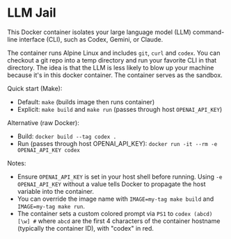 # LLM Jail

This Docker container isolates your large language model (LLM) command-line interface (CLI), such as Codex, Gemini, or Claude.

The container runs Alpine Linux and includes `git`, `curl` and `codex`. You can checkout a git repo into a temp directory and run your favorite CLI in that directory. The idea is that the LLM is less likely to blow up your machine because it's in this docker container. The container serves as the sandbox.

Quick start (Make):

- Default: `make` (builds image then runs container)
- Explicit: `make build` and `make run` (passes through host `OPENAI_API_KEY`)

Alternative (raw Docker):

- Build: `docker build --tag codex .`
- Run (passes through host OPENAI_API_KEY): `docker run -it --rm -e OPENAI_API_KEY codex`

Notes:

- Ensure `OPENAI_API_KEY` is set in your host shell before running. Using `-e OPENAI_API_KEY` without a value tells Docker to propagate the host variable into the container.
- You can override the image name with `IMAGE=my-tag make build` and `IMAGE=my-tag make run`.
- The container sets a custom colored prompt via `PS1` to `codex (abcd) [\w] #` where `abcd` are the first 4 characters of the container hostname (typically the container ID), with "codex" in red.
